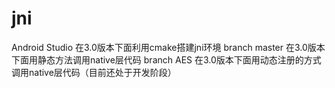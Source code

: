 # jni
Android Studio 在3.0版本下面利用cmake搭建jni环境
branch master 在3.0版本下面用静态方法调用native层代码
branch AES 在3.0版本下面用动态注册的方式调用native层代码（目前还处于开发阶段）
